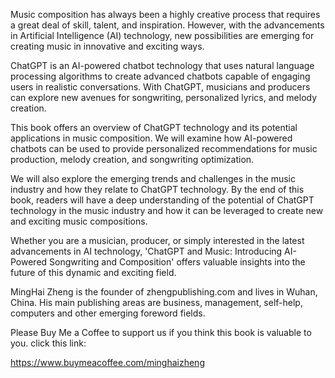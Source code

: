 
Music composition has always been a highly creative process that requires a great deal of skill, talent, and inspiration. However, with the advancements in Artificial Intelligence (AI) technology, new possibilities are emerging for creating music in innovative and exciting ways.

ChatGPT is an AI-powered chatbot technology that uses natural language processing algorithms to create advanced chatbots capable of engaging users in realistic conversations. With ChatGPT, musicians and producers can explore new avenues for songwriting, personalized lyrics, and melody creation.

This book offers an overview of ChatGPT technology and its potential applications in music composition. We will examine how AI-powered chatbots can be used to provide personalized recommendations for music production, melody creation, and songwriting optimization.

We will also explore the emerging trends and challenges in the music industry and how they relate to ChatGPT technology. By the end of this book, readers will have a deep understanding of the potential of ChatGPT technology in the music industry and how it can be leveraged to create new and exciting music compositions.

Whether you are a musician, producer, or simply interested in the latest advancements in AI technology, 'ChatGPT and Music: Introducing AI-Powered Songwriting and Composition' offers valuable insights into the future of this dynamic and exciting field.

MingHai Zheng is the founder of zhengpublishing.com and lives in Wuhan, China. His main publishing areas are business, management, self-help, computers and other emerging foreword fields.

Please Buy Me a Coffee to support us if you think this book is valuable to you. click this link:

https://www.buymeacoffee.com/minghaizheng
